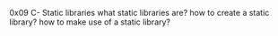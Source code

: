 0x09 C- Static libraries
what static libraries are?
how to create a static library?
how to make use of a static library?